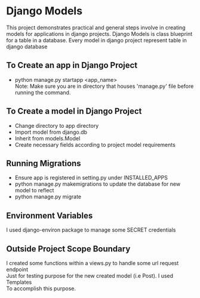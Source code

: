 # Django Models
This project demonstrates practical and general steps involve in creating models for applications in django projects. Django Models is class blueprint for a table in a database. Every model in django project represent table in django database

## To Create an app in Django Project
* python manage.py startapp <app_name>\
Note: Make sure you are in directory that houses 'manage.py' file before running the command.

## To Create a model in Django Project
* Change directory to app directory
* Import model from django.db
* Inherit from models.Model
* Create necessary fields according to project model requirements

## Running Migrations
* Ensure app is registered in setting.py under INSTALLED_APPS
* python manage.py makemigrations to update the database for new model to reflect
* python manage.py migrate

## Environment Variables
I used django-environ package to manage some SECRET credentials

## Outside Project Scope Boundary
I created some functions within a views.py to handle some url request endpoint\
Just for testing purpose for the new created model (i.e Post). I used Templates\
To accomplish this purpose.